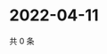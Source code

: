 # 2022-04-11

共 0 条

<!-- BEGIN WEIBO -->
<!-- 最后更新时间 Mon Apr 11 2022 00:21:03 GMT+0800 (China Standard Time) -->

<!-- END WEIBO -->
